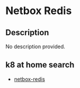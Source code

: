 # Netbox Redis

## Description

No description provided.

## k8 at home search

- [netbox-redis](https://nanne.dev/k8s-at-home-search/#/netbox-redis)
